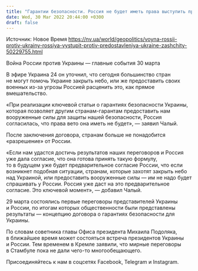 ```yaml
---
title: "Гарантии безопасности. Россия не будет иметь права выступить против предоставления Украине защиты — Чалый"
date: Wed, 30 Mar 2022 20:44:00 +0300
draft: false
---
```

Источник: Новое Время https://nv.ua/world/geopolitics/voyna-rossii-protiv-ukrainy-rossiya-vystupit-protiv-predostavleniya-ukraine-zashchity-50229755.html


Война России против Украины — главные события 30 марта

 В эфире Украина 24 он уточнил, что сегодня большинство стран не могут помочь Украине закрыть небо, или же предоставить своих военных из-за угрозы Россией расценить это, как прямое вмешательство.

«При реализации ключевой статьи о гарантиях безопасности Украины, которая позволяет другим странам-гарантам предоставить нам вооруженные силы для защиты нашей безопасности, Россия согласилась, что права вето она иметь не будет», — заявил Чалый.

После заключения договора, странам больше не понадобится «разрешение» от России.

«Если нам удастся достичь результатов наших переговоров и Россия уже дала согласие, что она готова принять такую формулу, то в будущем уже будет предварительное согласие России, что если возникнет подобная ситуации, странам, которые захотят закрыть небо над Украиной, или предоставить вооруженные силы — им не надо будет спрашивать у России. Россия уже даст на это предварительное согласие. Это ключевой момент», — добавил Чалый.

29 марта состоялись первые переговоры представителей Украины и России, по итогам которых общественности были представлены результаты — концепцию договора о гарантиях безопасности для Украины.

По словам советника главы Офиса президента Михаила Подоляка, в ближайшее время может состояться встреча президентов Украины и России. Тем временем в Кремле заявили, что мирные переговоры в Стамбуле пока не дали чего-то многообещающего.

Присоединяйтесь к нам в соцсетях Facebook, Telegram и Instagram.
